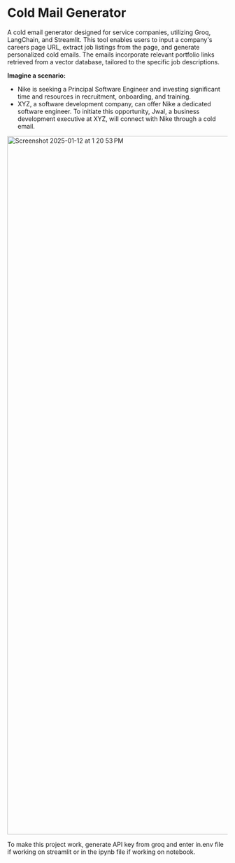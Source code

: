 # Cold Mail Generator
A cold email generator designed for service companies, utilizing Groq, LangChain, and Streamlit. This tool enables users to input a company's careers page URL, extract job listings from the page, and generate personalized cold emails. The emails incorporate relevant portfolio links retrieved from a vector database, tailored to the specific job descriptions.

**Imagine a scenario:**

- Nike is seeking a Principal Software Engineer and investing significant time and resources in recruitment, onboarding, and training.  
- XYZ, a software development company, can offer Nike a dedicated software engineer. To initiate this opportunity, Jwal, a business development executive at XYZ, will connect with Nike through a cold email.  

<img width="1598" alt="Screenshot 2025-01-12 at 1 20 53 PM" src="https://github.com/user-attachments/assets/4e9bc7e0-5f3f-4d8c-b677-e2d9c53f5015" />

To make this project work, generate API key from groq and enter in.env file if working on streamlit or in the ipynb file if working on notebook.
